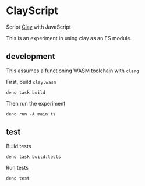 # ClayScript

Script [Clay][clay] with JavaScript

This is an experiment in using clay as an ES module.

## development

This assumes a functioning WASM toolchain with `clang`

First, build `clay.wasm`

```shellsession
deno task build
```

Then run the experiment

```shellsession
deno run -A main.ts
```

## test

Build tests

```shellsession
deno task build:tests
```

Run tests

```ts
deno test
```

[clay]: https://github.com/nicbarker/clay
